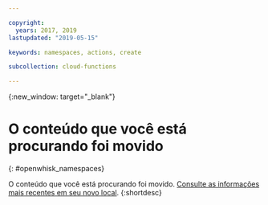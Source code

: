 ```yaml
---

copyright:
  years: 2017, 2019
lastupdated: "2019-05-15"

keywords: namespaces, actions, create

subcollection: cloud-functions

---
```



{:new_window: target="_blank"}
# O conteúdo que você está procurando foi movido
{: #openwhisk_namespaces}

O conteúdo que você está procurando foi movido. [Consulte as informações mais recentes em seu novo local](/docs/openwhisk?topic=cloud-functions-namespaces).
{:shortdesc}
